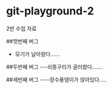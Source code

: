 # git-playground-2
2반 수업 자료


##첫번째 버그
- 모기가 날아왔다......

##두번째 버그
---쇠똥구리가 굴러왔다.......

##세번째 버그
----장수풍뎅이가 앉아있다.....